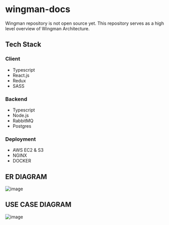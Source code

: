 # wingman-docs

Wingman repository is not open source yet. This repository serves as a high level overview of Wingman Architecture.

## Tech Stack

### Client
* Typescript
* React.js
* Redux
* SASS

### Backend
* Typescript
* Node.js
* RabbitMQ
* Postgres

### Deployment
* AWS EC2 & S3
* NGINX
* DOCKER



## ER DIAGRAM

![image](https://user-images.githubusercontent.com/61791315/181877668-cc5e17fe-3456-4dc8-980b-ea7dd8af2b19.png)


## USE CASE DIAGRAM

![image](https://user-images.githubusercontent.com/61791315/181877710-8ea05352-5390-4a0b-9d28-69666ba53e5c.png)
